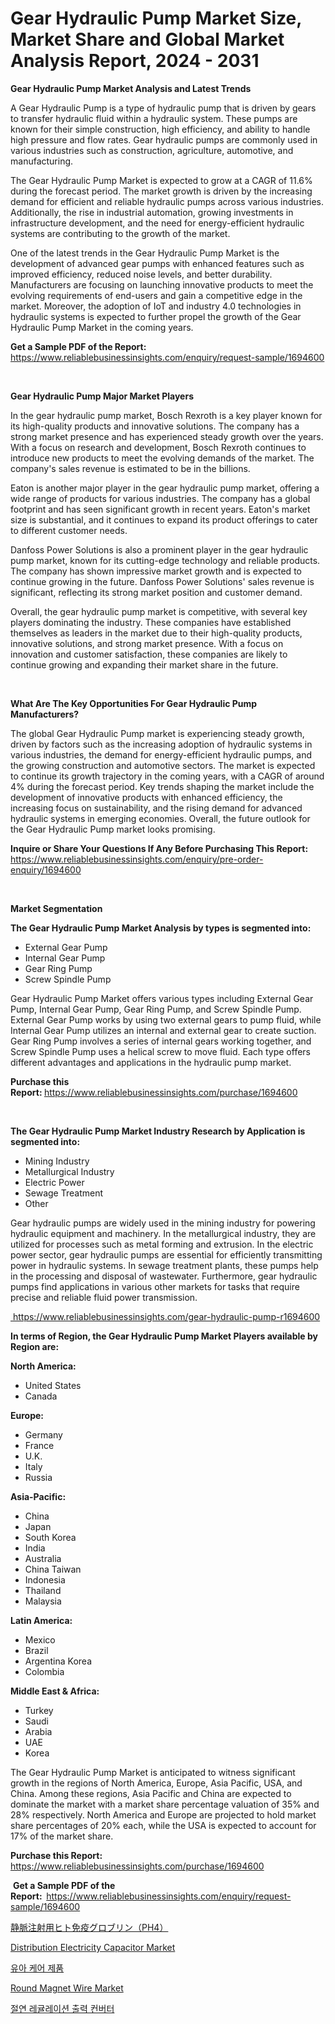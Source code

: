 <p><h1>Gear Hydraulic Pump Market Size, Market Share and Global Market Analysis Report, 2024 - 2031</h1></p><p><strong>Gear Hydraulic Pump Market Analysis and Latest Trends</strong></p>
<p><p>A Gear Hydraulic Pump is a type of hydraulic pump that is driven by gears to transfer hydraulic fluid within a hydraulic system. These pumps are known for their simple construction, high efficiency, and ability to handle high pressure and flow rates. Gear hydraulic pumps are commonly used in various industries such as construction, agriculture, automotive, and manufacturing.</p><p>The Gear Hydraulic Pump Market is expected to grow at a CAGR of 11.6% during the forecast period. The market growth is driven by the increasing demand for efficient and reliable hydraulic pumps across various industries. Additionally, the rise in industrial automation, growing investments in infrastructure development, and the need for energy-efficient hydraulic systems are contributing to the growth of the market.</p><p>One of the latest trends in the Gear Hydraulic Pump Market is the development of advanced gear pumps with enhanced features such as improved efficiency, reduced noise levels, and better durability. Manufacturers are focusing on launching innovative products to meet the evolving requirements of end-users and gain a competitive edge in the market. Moreover, the adoption of IoT and industry 4.0 technologies in hydraulic systems is expected to further propel the growth of the Gear Hydraulic Pump Market in the coming years.</p></p>
<p><strong>Get a Sample PDF of the Report:&nbsp;</strong> <a href="https://www.reliablebusinessinsights.com/enquiry/request-sample/1694600">https://www.reliablebusinessinsights.com/enquiry/request-sample/1694600</a></p>
<p>&nbsp;</p>
<p><strong>Gear Hydraulic Pump Major Market Players</strong></p>
<p><p>In the gear hydraulic pump market, Bosch Rexroth is a key player known for its high-quality products and innovative solutions. The company has a strong market presence and has experienced steady growth over the years. With a focus on research and development, Bosch Rexroth continues to introduce new products to meet the evolving demands of the market. The company's sales revenue is estimated to be in the billions.</p><p>Eaton is another major player in the gear hydraulic pump market, offering a wide range of products for various industries. The company has a global footprint and has seen significant growth in recent years. Eaton's market size is substantial, and it continues to expand its product offerings to cater to different customer needs.</p><p>Danfoss Power Solutions is also a prominent player in the gear hydraulic pump market, known for its cutting-edge technology and reliable products. The company has shown impressive market growth and is expected to continue growing in the future. Danfoss Power Solutions' sales revenue is significant, reflecting its strong market position and customer demand.</p><p>Overall, the gear hydraulic pump market is competitive, with several key players dominating the industry. These companies have established themselves as leaders in the market due to their high-quality products, innovative solutions, and strong market presence. With a focus on innovation and customer satisfaction, these companies are likely to continue growing and expanding their market share in the future.</p></p>
<p>&nbsp;</p>
<p><strong>What Are The Key Opportunities For Gear Hydraulic Pump Manufacturers?</strong></p>
<p><p>The global Gear Hydraulic Pump market is experiencing steady growth, driven by factors such as the increasing adoption of hydraulic systems in various industries, the demand for energy-efficient hydraulic pumps, and the growing construction and automotive sectors. The market is expected to continue its growth trajectory in the coming years, with a CAGR of around 4% during the forecast period. Key trends shaping the market include the development of innovative products with enhanced efficiency, the increasing focus on sustainability, and the rising demand for advanced hydraulic systems in emerging economies. Overall, the future outlook for the Gear Hydraulic Pump market looks promising.</p></p>
<p><strong>Inquire or Share Your Questions If Any Before Purchasing This Report:</strong> <a href="https://www.reliablebusinessinsights.com/enquiry/pre-order-enquiry/1694600">https://www.reliablebusinessinsights.com/enquiry/pre-order-enquiry/1694600</a></p>
<p>&nbsp;</p>
<p><strong>Market Segmentation</strong></p>
<p><strong>The Gear Hydraulic Pump Market Analysis by types is segmented into:</strong></p>
<p><ul><li>External Gear Pump</li><li>Internal Gear Pump</li><li>Gear Ring Pump</li><li>Screw Spindle Pump</li></ul></p>
<p><p>Gear Hydraulic Pump Market offers various types including External Gear Pump, Internal Gear Pump, Gear Ring Pump, and Screw Spindle Pump. External Gear Pump works by using two external gears to pump fluid, while Internal Gear Pump utilizes an internal and external gear to create suction. Gear Ring Pump involves a series of internal gears working together, and Screw Spindle Pump uses a helical screw to move fluid. Each type offers different advantages and applications in the hydraulic pump market.</p></p>
<p><strong>Purchase this Report:&nbsp;</strong><a href="https://www.reliablebusinessinsights.com/purchase/1694600">https://www.reliablebusinessinsights.com/purchase/1694600</a></p>
<p>&nbsp;</p>
<p><strong>The Gear Hydraulic Pump Market Industry Research by Application is segmented into:</strong></p>
<p><ul><li>Mining Industry</li><li>Metallurgical Industry</li><li>Electric Power</li><li>Sewage Treatment</li><li>Other</li></ul></p>
<p><p>Gear hydraulic pumps are widely used in the mining industry for powering hydraulic equipment and machinery. In the metallurgical industry, they are utilized for processes such as metal forming and extrusion. In the electric power sector, gear hydraulic pumps are essential for efficiently transmitting power in hydraulic systems. In sewage treatment plants, these pumps help in the processing and disposal of wastewater. Furthermore, gear hydraulic pumps find applications in various other markets for tasks that require precise and reliable fluid power transmission.</p></p>
<p><a href="https://www.reliablebusinessinsights.com/gear-hydraulic-pump-r1694600">&nbsp;https://www.reliablebusinessinsights.com/gear-hydraulic-pump-r1694600</a></p>
<p><strong>In terms of Region, the Gear Hydraulic Pump Market Players available by Region are:</strong></p>
<p>
    <p> <strong> North America: </strong>
        <ul>
            <li>United States</li>
            <li>Canada</li>
        </ul>
        </p> 
    <p> <strong> Europe: </strong>
        <ul>
            <li>Germany</li>
            <li>France</li>
            <li>U.K.</li>
            <li>Italy</li>
            <li>Russia</li>
        </ul>
        </p> 
    <p> <strong> Asia-Pacific: </strong>
        <ul>
            <li>China</li>
            <li>Japan</li>
            <li>South Korea</li>
            <li>India</li>
            <li>Australia</li>
            <li>China Taiwan</li>
            <li>Indonesia</li>
            <li>Thailand</li>
            <li>Malaysia</li>
        </ul>
        </p> 
    <p> <strong> Latin America: </strong>
        <ul>
            <li>Mexico</li>
            <li>Brazil</li>
            <li>Argentina Korea</li>
            <li>Colombia</li>
        </ul>
        </p> 
    <p> <strong> Middle East & Africa: </strong>
        <ul>
            <li>Turkey</li>
            <li>Saudi</li>
            <li>Arabia</li>
            <li>UAE</li>
            <li>Korea</li>
        </ul>
    </p>
    </p>
<p><p>The Gear Hydraulic Pump Market is anticipated to witness significant growth in the regions of North America, Europe, Asia Pacific, USA, and China. Among these regions, Asia Pacific and China are expected to dominate the market with a market share percentage valuation of 35% and 28% respectively. North America and Europe are projected to hold market share percentages of 20% each, while the USA is expected to account for 17% of the market share.</p></p>
<p><strong>Purchase this Report: </strong><a href="https://www.reliablebusinessinsights.com/purchase/1694600">https://www.reliablebusinessinsights.com/purchase/1694600</a></p>
<p>&nbsp;<strong>Get a Sample PDF of the Report:&nbsp;&nbsp;</strong><a href="https://www.reliablebusinessinsights.com/enquiry/request-sample/1694600">https://www.reliablebusinessinsights.com/enquiry/request-sample/1694600</a></p>
<p><strong></strong></p>
<p><p><a href="https://github.com/marbadji/Market-Research-Report-List-1/blob/main/7824420102985.md">静脈注射用ヒト免疫グロブリン（PH4）</a></p><p><a href="https://github.com/lorenzaSchmeler/Market-Research-Report-List-1/blob/main/distribution-electricity-capacitor-market.md">Distribution Electricity Capacitor Market</a></p><p><a href="https://github.com/CarmellaLang1/Market-Research-Report-List-1/blob/main/292102996479.md">유아 케어 제품</a></p><p><a href="https://github.com/AdrianaPaucek2023/Market-Research-Report-List-1/blob/main/round-magnet-wire-market.md">Round Magnet Wire Market</a></p><p><a href="https://medium.com/@karenturner47/%ED%8F%AC%EB%8F%84%EB%8B%B9-%EB%B6%84%EB%A6%AC-%EA%B7%9C%EC%A0%9C-%EC%B6%9C%EB%A0%A5-%EB%B3%80%ED%99%98%EA%B8%B0-%EC%8B%9C%EC%9E%A5-%EC%A7%80%ED%91%9C%EC%9D%98-%ED%95%B4%EB%8F%85-%EC%8B%9C%EC%9E%A5-%EC%A0%90%EC%9C%A0%EC%9C%A8-%ED%8A%B8%EB%A0%8C%EB%93%9C-%EB%B0%8F-%EC%84%B1%EC%9E%A5-%ED%8C%A8%ED%84%B4-341ffa2ff9e1">절연 레귤레이션 출력 컨버터</a></p></p>